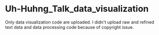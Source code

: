 # Uh-Huhng_Talk_data_visualization
Only data visualization code are uploaded. I didn't upload raw and refined text data and data processing code because of copyright issue. 
